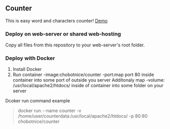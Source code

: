 ## Counter
This is easy word and characters counter!
[Demo](https://xhyrom.github.io/Counter/)

### Deploy on web-server or shared web-hosting
Copy all files from this repository to your web-server's root folder.

### Deploy with Docker
1. Install Docker
2. Run container -image:chobotnice/counter
                 -port:map port 80 inside container into some port of outside you server
Additonaly map   -volume: /usr/local/apache2/htdocs/ inside of container into some folder on your server

  Dcoker run command example
  > docker run --name counter -v /home/user/counterdata:/usr/local/apache2/htdocs/ -p 80:80 chobotnice/counter
